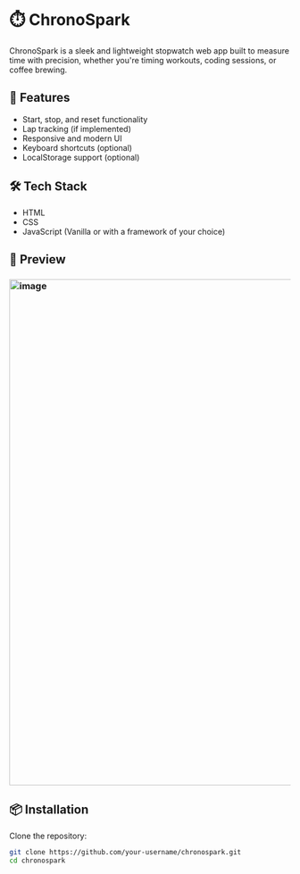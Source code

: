 # ⏱️ ChronoSpark

ChronoSpark is a sleek and lightweight stopwatch web app built to measure time with precision, whether you're timing workouts, coding sessions, or coffee brewing.

## 🚀 Features

- Start, stop, and reset functionality
- Lap tracking (if implemented)
- Responsive and modern UI
- Keyboard shortcuts (optional)
- LocalStorage support (optional)

## 🛠️ Tech Stack

- HTML
- CSS
- JavaScript (Vanilla or with a framework of your choice)

## 📸 Preview

### <img width="1919" height="907" alt="image" src="https://github.com/user-attachments/assets/fbc1eada-60c2-4398-b8e9-bbcc60c7c3ef" />


## 📦 Installation

Clone the repository:

```bash
git clone https://github.com/your-username/chronospark.git
cd chronospark
